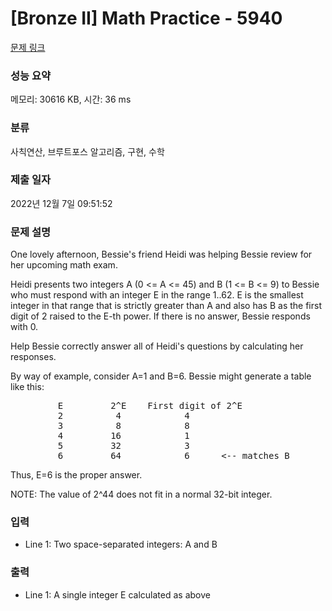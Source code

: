 # [Bronze II] Math Practice - 5940 

[문제 링크](https://www.acmicpc.net/problem/5940) 

### 성능 요약

메모리: 30616 KB, 시간: 36 ms

### 분류

사칙연산, 브루트포스 알고리즘, 구현, 수학

### 제출 일자

2022년 12월 7일 09:51:52

### 문제 설명

<p>One lovely afternoon, Bessie's friend Heidi was helping Bessie review for her upcoming math exam.</p>

<p>Heidi presents two integers A (0 <= A <= 45) and B (1 <= B <= 9) to Bessie who must respond with an integer E in the range 1..62. E is the smallest integer in that range that is strictly greater than A and also has B as the first digit of 2 raised to the E-th power. If there is no answer, Bessie responds with 0.</p>

<p>Help Bessie correctly answer all of Heidi's questions by calculating her responses.</p>

<p>By way of example, consider A=1 and B=6. Bessie might generate a table like this:</p>

<pre>         E         2^E    First digit of 2^E
         2          4            4
         3          8            8
         4         16            1
         5         32            3
         6         64            6      <-- matches B</pre>

<p>Thus, E=6 is the proper answer.</p>

<p>NOTE: The value of 2^44 does not fit in a normal 32-bit integer.</p>

### 입력 

 <ul>
	<li>Line 1: Two space-separated integers: A and B</li>
</ul>

<p> </p>

### 출력 

 <ul>
	<li>Line 1: A single integer E calculated as above</li>
</ul>

<p> </p>

